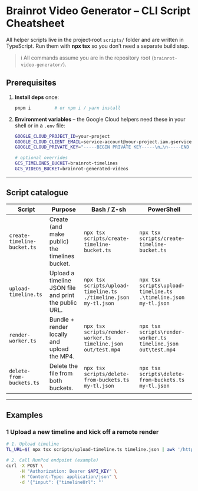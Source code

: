 # Brainrot Video Generator – CLI Script Cheatsheet

All helper scripts live in the project‐root `scripts/` folder and are written in TypeScript. Run them with **npx tsx** so you don’t need a separate build step.

> ℹ️ All commands assume you are in the repository root (`brainrot-video-generator/`).

## Prerequisites

1. **Install deps** once:

   ```bash
   pnpm i         # or npm i / yarn install
   ```

2. **Environment variables** – the Google Cloud helpers need these in your shell or in a `.env` file:

   ```bash
   GOOGLE_CLOUD_PROJECT_ID=your-project
   GOOGLE_CLOUD_CLIENT_EMAIL=service-account@your-project.iam.gserviceaccount.com
   GOOGLE_CLOUD_PRIVATE_KEY="-----BEGIN PRIVATE KEY-----\n…\n-----END PRIVATE KEY-----\n"

   # optional overrides
   GCS_TIMELINES_BUCKET=brainrot-timelines
   GCS_VIDEOS_BUCKET=brainrot-generated-videos
   ```

---

## Script catalogue

| Script | Purpose | Bash / Z-sh | PowerShell |
|--------|---------|------------|-------------|
| `create-timeline-bucket.ts` | Create (and make public) the timelines bucket. | `npx tsx scripts/create-timeline-bucket.ts` | `npx tsx scripts/create-timeline-bucket.ts` |
| `upload-timeline.ts` | Upload a timeline JSON file and print the public URL. | `npx tsx scripts/upload-timeline.ts ./timeline.json my-tl.json` | `npx tsx scripts\upload-timeline.ts .\timeline.json my-tl.json` |
| `render-worker.ts` | Bundle + render locally and upload the MP4. | `npx tsx scripts/render-worker.ts timeline.json out/test.mp4` | `npx tsx scripts\render-worker.ts timeline.json out\test.mp4` |
| `delete-from-buckets.ts` | Delete the file from both buckets. | `npx tsx scripts/delete-from-buckets.ts my-tl.json` | `npx tsx scripts\delete-from-buckets.ts my-tl.json` |

---

## Examples

### 1  Upload a new timeline and kick off a remote render

```bash
# 1. Upload timeline
TL_URL=$( npx tsx scripts/upload-timeline.ts timeline.json | awk '/https/ {print $NF}' )

# 2. Call RunPod endpoint (example)
curl -X POST \
     -H "Authorization: Bearer $API_KEY" \
     -H "Content-Type: application/json" \
     -d '{"input": {"timelineUrl": "' 